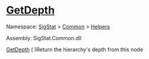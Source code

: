 # [GetDepth](./HierarchyElement-100664011.md)

Namespace: [SigStat]() > [Common](./../../README.md) > [Helpers](./../README.md)

Assembly: SigStat.Common.dll

[GetDepth](./HierarchyElement-100664011.md) (  )Return the hierarchy's depth from this node
